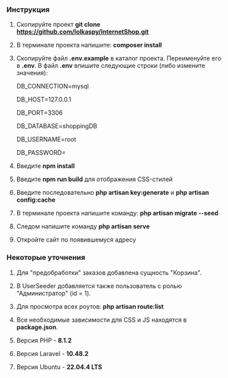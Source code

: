 ### Инструкция
1. Скопируйте проект **git clone https://github.com/lolkaspy/InternetShop.git**
2. В терминале проекта напишите: **composer install**
3. Скопируйте файл **.env.example** в каталог проекта. Переименуйте его в **.env**. В файл **.env** впишите следующие строки (либо измените значения):

    DB_CONNECTION=mysql
       
    DB_HOST=127.0.0.1
      
    DB_PORT=3306
       
    DB_DATABASE=shoppingDB
       
    DB_USERNAME=root
      
    DB_PASSWORD=
4. Введите **npm install**
5. Введите **npm run build** для отображения CSS-стилей
6. Введите последовательно **php artisan key:generate** и **php artisan config:cache**   
7. В терминале проекта напишите команду: **php artisan migrate --seed**
8. Следом напишите команду **php artisan serve**
9. Откройте сайт по появившемуся адресу

### Некоторые уточнения
1. Для "предобработки" заказов добавлена сущность "Корзина".

2. В UserSeeder добавляется также пользователь с ролью "Администратор" (id = 1).

3. Для просмотра всех роутов: **php artisan route:list**

4. Все необходимые зависимости для CSS и JS находятся в **package.json**.

5. Версия PHP - **8.1.2**

6. Версия Laravel - **10.48.2**

7. Версия Ubuntu - **22.04.4 LTS**
